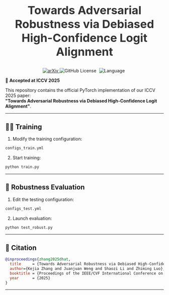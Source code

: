 <div align="center">
  <h2 style="font-size: 36px; font-weight: bold; color: #333;">Towards Adversarial Robustness via Debiased High-Confidence Logit Alignment</h2>
</div>

<div align="center" style="margin-top: 20px;">
  <!-- arXiv Badge -->
  <a href="https://arxiv.org/abs/2408.06079">
    <img src="https://img.shields.io/badge/arXiv-2408.06079-b31b1b?style=flat-square" alt="arXiv" style="margin: 0 0px;" />
  </a>
  <!-- License Badge -->
  <img alt="GitHub License" src="https://img.shields.io/github/license/DHAT/2408.06079?style=flat-square" style="margin: 0 0px;">
  <!-- Language Badge -->
  <img alt="Language" src="https://img.shields.io/github/languages/top/DHAT/2408.06079?style=flat-square&color=9acd32" style="margin: 0 5px;">
</div>

📌 **Accepted at ICCV 2025**

This repository contains the official PyTorch implementation of our ICCV 2025 paper:  
**"Towards Adversarial Robustness via Debiased High-Confidence Logit Alignment"**.

---

## 🏋️‍♂️ Training

1. Modify the training configuration:

```bash
configs_train.yml
```

2. Start training:

```bash
python train.py
```

---

## 🧪 Robustness Evaluation

1. Edit the testing configuration:

```bash
configs_test.yml
```

2. Launch evaluation:

```bash
python test_robust.py
```

---

## 📄 Citation

```bibtex
@inproceedings{zhang2025dhat,
  title     = {Towards Adversarial Robustness via Debiased High-Confidence Logit Alignment},
  author={Kejia Zhang and Juanjuan Weng and Shaozi Li and Zhiming Luo},
  booktitle = {Proceedings of the IEEE/CVF International Conference on Computer Vision (ICCV)},
  year      = {2025}
}
```

---
